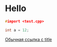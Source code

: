 # Hello
``` C++
#import <test.cpp>

int a = 12;
```

[Обычная ссылка с title](https://www.google.com "Сайт Google")